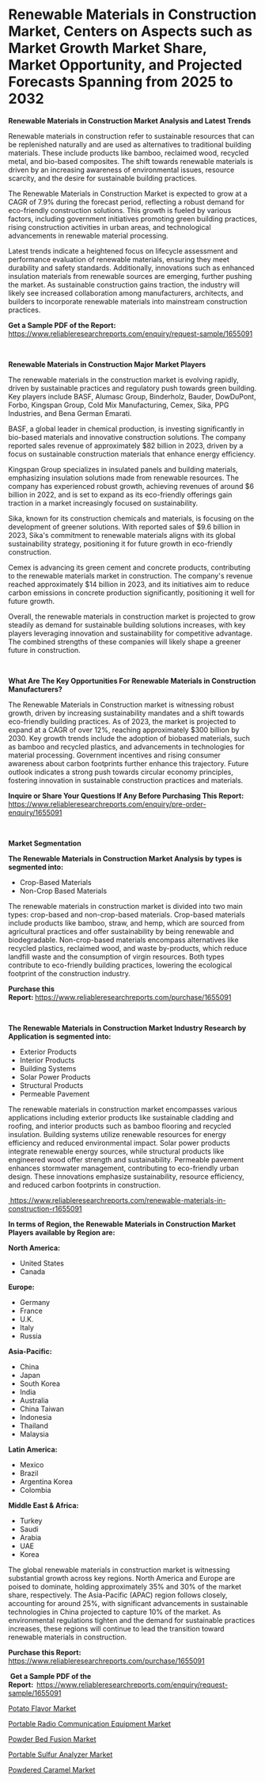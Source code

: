 <p><h1>Renewable Materials in Construction Market, Centers on Aspects such as Market Growth Market Share, Market Opportunity, and Projected Forecasts Spanning from 2025 to 2032</h1></p><p><strong>Renewable Materials in Construction Market Analysis and Latest Trends</strong></p>
<p><p>Renewable materials in construction refer to sustainable resources that can be replenished naturally and are used as alternatives to traditional building materials. These include products like bamboo, reclaimed wood, recycled metal, and bio-based composites. The shift towards renewable materials is driven by an increasing awareness of environmental issues, resource scarcity, and the desire for sustainable building practices.</p><p>The Renewable Materials in Construction Market is expected to grow at a CAGR of 7.9% during the forecast period, reflecting a robust demand for eco-friendly construction solutions. This growth is fueled by various factors, including government initiatives promoting green building practices, rising construction activities in urban areas, and technological advancements in renewable material processing. </p><p>Latest trends indicate a heightened focus on lifecycle assessment and performance evaluation of renewable materials, ensuring they meet durability and safety standards. Additionally, innovations such as enhanced insulation materials from renewable sources are emerging, further pushing the market. As sustainable construction gains traction, the industry will likely see increased collaboration among manufacturers, architects, and builders to incorporate renewable materials into mainstream construction practices.</p></p>
<p><strong>Get a Sample PDF of the Report:&nbsp;</strong> <a href="https://www.reliableresearchreports.com/enquiry/request-sample/1655091?utm_campaign=9&utm_medium=2&utm_source=Github&utm_content=ia&utm_term=07032025&utm_id=renewable-materials-in-construction">https://www.reliableresearchreports.com/enquiry/request-sample/1655091</a></p>
<p>&nbsp;</p>
<p><strong>Renewable Materials in Construction Major Market Players</strong></p>
<p><p>The renewable materials in the construction market is evolving rapidly, driven by sustainable practices and regulatory push towards green building. Key players include BASF, Alumasc Group, Binderholz, Bauder, DowDuPont, Forbo, Kingspan Group, Cold Mix Manufacturing, Cemex, Sika, PPG Industries, and Bena German Emarati. </p><p>BASF, a global leader in chemical production, is investing significantly in bio-based materials and innovative construction solutions. The company reported sales revenue of approximately $82 billion in 2023, driven by a focus on sustainable construction materials that enhance energy efficiency. </p><p>Kingspan Group specializes in insulated panels and building materials, emphasizing insulation solutions made from renewable resources. The company has experienced robust growth, achieving revenues of around $6 billion in 2022, and is set to expand as its eco-friendly offerings gain traction in a market increasingly focused on sustainability. </p><p>Sika, known for its construction chemicals and materials, is focusing on the development of greener solutions. With reported sales of $9.6 billion in 2023, Sika's commitment to renewable materials aligns with its global sustainability strategy, positioning it for future growth in eco-friendly construction. </p><p>Cemex is advancing its green cement and concrete products, contributing to the renewable materials market in construction. The company's revenue reached approximately $14 billion in 2023, and its initiatives aim to reduce carbon emissions in concrete production significantly, positioning it well for future growth. </p><p>Overall, the renewable materials in construction market is projected to grow steadily as demand for sustainable building solutions increases, with key players leveraging innovation and sustainability for competitive advantage. The combined strengths of these companies will likely shape a greener future in construction.</p></p>
<p>&nbsp;</p>
<p><strong>What Are The Key Opportunities For Renewable Materials in Construction Manufacturers?</strong></p>
<p><p>The Renewable Materials in Construction market is witnessing robust growth, driven by increasing sustainability mandates and a shift towards eco-friendly building practices. As of 2023, the market is projected to expand at a CAGR of over 12%, reaching approximately $300 billion by 2030. Key growth trends include the adoption of biobased materials, such as bamboo and recycled plastics, and advancements in technologies for material processing. Government incentives and rising consumer awareness about carbon footprints further enhance this trajectory. Future outlook indicates a strong push towards circular economy principles, fostering innovation in sustainable construction practices and materials.</p></p>
<p><strong>Inquire or Share Your Questions If Any Before Purchasing This Report:</strong> <a href="https://www.reliableresearchreports.com/enquiry/pre-order-enquiry/1655091?utm_campaign=9&utm_medium=2&utm_source=Github&utm_content=ia&utm_term=07032025&utm_id=renewable-materials-in-construction">https://www.reliableresearchreports.com/enquiry/pre-order-enquiry/1655091</a></p>
<p>&nbsp;</p>
<p><strong>Market Segmentation</strong></p>
<p><strong>The Renewable Materials in Construction Market Analysis by types is segmented into:</strong></p>
<p><ul><li>Crop-Based Materials</li><li>Non-Crop Based Materials</li></ul></p>
<p><p>The renewable materials in construction market is divided into two main types: crop-based and non-crop-based materials. Crop-based materials include products like bamboo, straw, and hemp, which are sourced from agricultural practices and offer sustainability by being renewable and biodegradable. Non-crop-based materials encompass alternatives like recycled plastics, reclaimed wood, and waste by-products, which reduce landfill waste and the consumption of virgin resources. Both types contribute to eco-friendly building practices, lowering the ecological footprint of the construction industry.</p></p>
<p><strong>Purchase this Report:&nbsp;</strong><a href="https://www.reliableresearchreports.com/purchase/1655091?utm_campaign=9&utm_medium=2&utm_source=Github&utm_content=ia&utm_term=07032025&utm_id=renewable-materials-in-construction">https://www.reliableresearchreports.com/purchase/1655091</a></p>
<p>&nbsp;</p>
<p><strong>The Renewable Materials in Construction Market Industry Research by Application is segmented into:</strong></p>
<p><ul><li>Exterior Products</li><li>Interior Products</li><li>Building Systems</li><li>Solar Power Products</li><li>Structural Products</li><li>Permeable Pavement</li></ul></p>
<p><p>The renewable materials in construction market encompasses various applications including exterior products like sustainable cladding and roofing, and interior products such as bamboo flooring and recycled insulation. Building systems utilize renewable resources for energy efficiency and reduced environmental impact. Solar power products integrate renewable energy sources, while structural products like engineered wood offer strength and sustainability. Permeable pavement enhances stormwater management, contributing to eco-friendly urban design. These innovations emphasize sustainability, resource efficiency, and reduced carbon footprints in construction.</p></p>
<p><a href="https://www.reliableresearchreports.com/renewable-materials-in-construction-r1655091?utm_campaign=9&utm_medium=2&utm_source=Github&utm_content=ia&utm_term=07032025&utm_id=renewable-materials-in-construction">&nbsp;https://www.reliableresearchreports.com/renewable-materials-in-construction-r1655091</a></p>
<p><strong>In terms of Region, the Renewable Materials in Construction Market Players available by Region are:</strong></p>
<p>
    <p> <strong> North America: </strong>
        <ul>
            <li>United States</li>
            <li>Canada</li>
        </ul>
        </p> 
    <p> <strong> Europe: </strong>
        <ul>
            <li>Germany</li>
            <li>France</li>
            <li>U.K.</li>
            <li>Italy</li>
            <li>Russia</li>
        </ul>
        </p> 
    <p> <strong> Asia-Pacific: </strong>
        <ul>
            <li>China</li>
            <li>Japan</li>
            <li>South Korea</li>
            <li>India</li>
            <li>Australia</li>
            <li>China Taiwan</li>
            <li>Indonesia</li>
            <li>Thailand</li>
            <li>Malaysia</li>
        </ul>
        </p> 
    <p> <strong> Latin America: </strong>
        <ul>
            <li>Mexico</li>
            <li>Brazil</li>
            <li>Argentina Korea</li>
            <li>Colombia</li>
        </ul>
        </p> 
    <p> <strong> Middle East & Africa: </strong>
        <ul>
            <li>Turkey</li>
            <li>Saudi</li>
            <li>Arabia</li>
            <li>UAE</li>
            <li>Korea</li>
        </ul>
    </p>
    </p>
<p><p>The global renewable materials in construction market is witnessing substantial growth across key regions. North America and Europe are poised to dominate, holding approximately 35% and 30% of the market share, respectively. The Asia-Pacific (APAC) region follows closely, accounting for around 25%, with significant advancements in sustainable technologies in China projected to capture 10% of the market. As environmental regulations tighten and the demand for sustainable practices increases, these regions will continue to lead the transition toward renewable materials in construction.</p></p>
<p><strong>Purchase this Report: </strong><a href="https://www.reliableresearchreports.com/purchase/1655091?utm_campaign=9&utm_medium=2&utm_source=Github&utm_content=ia&utm_term=07032025&utm_id=renewable-materials-in-construction">https://www.reliableresearchreports.com/purchase/1655091</a></p>
<p>&nbsp;<strong>Get a Sample PDF of the Report:&nbsp;&nbsp;</strong><a href="https://www.reliableresearchreports.com/enquiry/request-sample/1655091?utm_campaign=9&utm_medium=2&utm_source=Github&utm_content=ia&utm_term=07032025&utm_id=renewable-materials-in-construction">https://www.reliableresearchreports.com/enquiry/request-sample/1655091</a></p>
<p><strong></strong></p>
<p><p><a href="https://github.com/nacrehuipie/Market-Research-Report-List-1/blob/main/potato-flavor-market.md?utm_campaign=9&utm_medium=2&utm_source=Github&utm_content=ia&utm_term=07032025&utm_id=renewable-materials-in-construction">Potato Flavor Market</a></p><p><a href="https://github.com/miottaredlin79/Market-Research-Report-List-1/blob/main/portable-radio-communication-equipment-market.md?utm_campaign=9&utm_medium=2&utm_source=Github&utm_content=ia&utm_term=07032025&utm_id=renewable-materials-in-construction">Portable Radio Communication Equipment Market</a></p><p><a href="https://github.com/wynonachirei9/Market-Research-Report-List-1/blob/main/powder-bed-fusion-market.md?utm_campaign=9&utm_medium=2&utm_source=Github&utm_content=ia&utm_term=07032025&utm_id=renewable-materials-in-construction">Powder Bed Fusion Market</a></p><p><a href="https://github.com/ugurgyuri/Market-Research-Report-List-1/blob/main/portable-sulfur-analyzer-market.md?utm_campaign=9&utm_medium=2&utm_source=Github&utm_content=ia&utm_term=07032025&utm_id=renewable-materials-in-construction">Portable Sulfur Analyzer Market</a></p><p><a href="https://github.com/merkinedry7b/Market-Research-Report-List-1/blob/main/powdered-caramel-market.md?utm_campaign=9&utm_medium=2&utm_source=Github&utm_content=ia&utm_term=07032025&utm_id=renewable-materials-in-construction">Powdered Caramel Market</a></p></p>